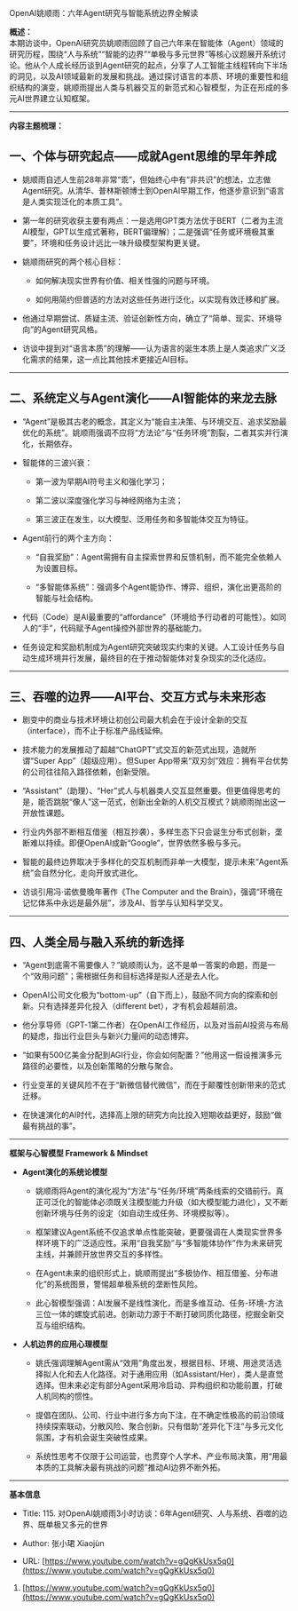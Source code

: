 OpenAI姚顺雨：六年Agent研究与智能系统边界全解读

**概述：**  
本期访谈中，OpenAI研究员姚顺雨回顾了自己六年来在智能体（Agent）领域的研究历程，围绕“人与系统”“智能的边界”“单极与多元世界”等核心议题展开系统讨论。他从个人成长经历谈到Agent研究的起点，分享了人工智能主线程转向下半场的洞见，以及AI领域最新的发展和挑战。通过探讨语言的本质、环境的重要性和组织结构的演变，姚顺雨提出人类与机器交互的新范式和心智模型，为正在形成的多元AI世界建立认知框架。

---

**内容主题梳理：**

## 一、个体与研究起点——成就Agent思维的早年养成

- 姚顺雨自述人生前28年非常“乖”，但始终心中有“非共识”的想法，立志做Agent研究。从清华、普林斯顿博士到OpenAI早期工作，他逐步意识到“语言是人类实现泛化的本质工具”。
    
- 第一年的研究收获主要有两点：一是选用GPT类方法优于BERT（二者为主流AI模型，GPT以生成式著称，BERT偏理解）；二是强调“任务或环境极其重要”，环境和任务设计远比一味升级模型架构更关键。
    
- 姚顺雨研究的两个核心目标：
    
    - 如何解决现实世界有价值、相关性强的问题与环境。
        
    - 如何用简约但普适的方法对这些任务进行泛化，以实现有效迁移和扩展。
        
- 他通过早期尝试、质疑主流、验证创新性方向，确立了“简单、现实、环境导向”的Agent研究风格。
    
- 访谈中提到对“语言本质”的理解——认为语言的诞生本质上是人类追求广义泛化需求的结果，这一点比其他技术更接近AI目标。
    

---

## 二、系统定义与Agent演化——AI智能体的来龙去脉

- “Agent”是极其古老的概念，其定义为“能自主决策、与环境交互、追求奖励最优化的系统”。姚顺雨强调不应将“方法论”与“任务环境”割裂，二者其实并行演化，长期依存。
    
- 智能体的三波兴衰：
    
    - 第一波为早期AI符号主义和强化学习；
        
    - 第二波以深度强化学习与神经网络为主流；
        
    - 第三波正在发生，以大模型、泛用任务和多智能体交互为特征。
        
- Agent前行的两个主方向：
    
    - “自我奖励”：Agent需拥有自主探索世界和反馈机制，而不能完全依赖人为设置目标。
        
    - “多智能体系统”：强调多个Agent能协作、博弈、组织，演化出更高阶的智能与社会结构。
        
- 代码（Code）是AI最重要的“affordance”（环境给予行动者的可能性）。如同人的“手”，代码赋予Agent操控外部世界的基础能力。
    
- 任务设定和奖励机制成为Agent研究突破现实约束的关键。人工设计任务与自动生成环境并行发展，最终目的在于推动智能体对复杂现实的泛化适应。
    

---

## 三、吞噬的边界——AI平台、交互方式与未来形态

- 剧变中的商业与技术环境让初创公司最大机会在于设计全新的交互（interface），而不止于标准产品线延伸。
    
- 技术能力的发展推动了超越“ChatGPT”式交互的新范式出现，造就所谓“Super App”（超级应用）。但Super App带来“双刃剑”效应：拥有平台优势的公司往往陷入路径依赖，创新受限。
    
- “Assistant”（助理）、“Her”式人与机器类人交互显然重要。但更值得思考的是，能否跳脱“像人”这一范式，创新出全新的人机交互模式？姚顺雨抛出这一开放性课题。
    
- 行业内外部不断相互借鉴（相互抄袭），多样生态下只会诞生分布式创新，垄断难以持续。即便OpenAI成新“Google”，世界依然多极与多元。
    
- 智能的最终边界取决于多样化的交互机制而非单一大模型，提示未来“Agent系统”会自然分化，走向开放式进化。
    
- 访谈引用冯·诺依曼晚年著作《The Computer and the Brain》，强调“环境在记忆体系中永远是最外层”，涉及AI、哲学与认知科学交叉。
    

---

## 四、人类全局与融入系统的新选择

- “Agent到底需不需要像人？”姚顺雨认为，这不是单一答案的命题，而是一个“效用问题”；需根据任务和目标选择是拟人还是去人化。
    
- OpenAI公司文化极为“bottom-up”（自下而上），鼓励不同方向的探索和创新。只有选择差异化投入（different bet），才有机会超越前浪。
    
- 他分享导师（GPT-1第二作者）在OpenAI工作经历，以及对当前AI投资与布局的疑虑，指出行业巨头与新兴力量间的动态博弈。
    
- “如果有500亿美金分配到AGI行业，你会如何配置？”他用这一假设推演多元路径的必要性，以及创新策略的分散与聚合。
    
- 行业变革的关键风险不在于“新微信替代微信”，而在于颠覆性创新带来的范式迁移。
    
- 在快速演化的AI时代，选择高上限的研究方向比投入短期收益更好，鼓励“做最有挑战的事”。
    

---

**框架与心智模型 Framework & Mindset**

- **Agent演化的系统论模型**
    
    - 姚顺雨将Agent的演化视为“方法”与“任务/环境”两条线索的交错前行。真正可泛化的智能体必须既关注模型能力升级（如大模型能力进化），又不断创新环境与任务的设定（如自动生成任务、环境模拟等）。
        
    - 框架建议Agent系统不仅追求单点性能突破，更要强调在人类现实世界多样环境下的广泛适应性。采用“自我奖励”与“多智能体协作”作为未来研究主线，并兼顾开放世界交互的多样性。
        
    - 在Agent未来的组织形式上，姚顺雨提出“多极协作、相互借鉴、分布进化”的系统图景，警惕超单极系统的垄断性风险。
        
    - 此心智模型强调：AI发展不是线性演化，而是多维互动、任务-环境-方法三位一体的螺旋式前进。创新动力源于不断打破同质化路径，挖掘全新交互与组织结构。
        
- **人机边界的应用心理模型**
    
    - 姚氏强调理解Agent需从“效用”角度出发，根据目标、环境、用途灵活选择拟人化和去人化路径。对于通用应用（如Assistant/Her），类人是直觉选择。但未来必定有部分Agent采用冷启动、异构组织和功能前置，打破人机同构的惯性。
        
    - 提倡在团队、公司、行业中进行多方向下注，在不确定性极高的前沿领域持续探索联动，分散风险、聚合创新。只有借助“差异化下注”与多元文化氛围，才有机会诞生突破性成果。
        
    - 系统性思考不仅限于公司运营，也贯穿个人学术、产业布局决策，用“用最本质的工具解决最有挑战的问题”推动AI边界不断外拓。
        

---

**基本信息**

- Title: 115. 对OpenAI姚顺雨3小时访谈：6年Agent研究、人与系统、吞噬的边界、既单极又多元的世界
    
- Author: 张小珺 Xiaojùn
    
- URL: [https://www.youtube.com/watch?v=gQgKkUsx5q0](https://www.youtube.com/watch?v=gQgKkUsx5q0)
    

1. [https://www.youtube.com/watch?v=gQgKkUsx5q0](https://www.youtube.com/watch?v=gQgKkUsx5q0)